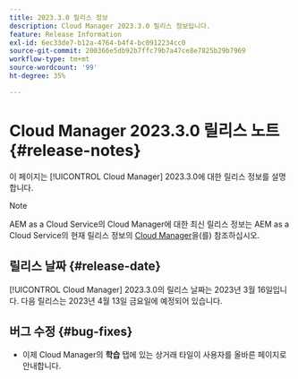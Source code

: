 ```yaml
---
title: 2023.3.0 릴리스 정보
description: Cloud Manager 2023.3.0 릴리스 정보입니다.
feature: Release Information
exl-id: 6ec33de7-b12a-4764-b4f4-bc0912234cc0
source-git-commit: 200366e5db92b7ffc79b7a47ce8e7825b29b7969
workflow-type: tm+mt
source-wordcount: '99'
ht-degree: 35%

---
```


# Cloud Manager 2023.3.0 릴리스 노트 {#release-notes}

이 페이지는 [!UICONTROL Cloud Manager] 2023.3.0에 대한 릴리스 정보를 설명합니다.

>[!NOTE]
>
>AEM as a Cloud Service의 Cloud Manager에 대한 최신 릴리스 정보는 AEM as a Cloud Service의 현재 릴리스 정보의 [Cloud Manager](https://experienceleague.adobe.com/docs/experience-manager-cloud-service/content/implementing/using-cloud-manager/release-notes-cloud-manager/release-notes-cm-current.html)을(를) 참조하십시오.

## 릴리스 날짜 {#release-date}

[!UICONTROL Cloud Manager] 2023.3.0의 릴리스 날짜는 2023년 3월 16일입니다. 다음 릴리스는 2023년 4월 13일 금요일에 예정되어 있습니다.

## 버그 수정 {#bug-fixes}

* 이제 Cloud Manager의 **학습** 탭에 있는 상거래 타일이 사용자를 올바른 페이지로 안내합니다.
